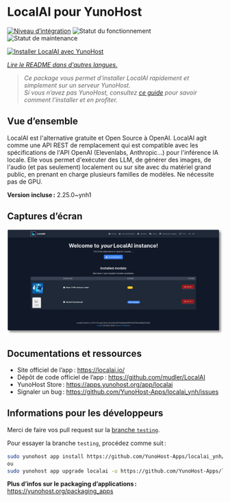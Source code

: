 <!--
Nota bene : ce README est automatiquement généré par <https://github.com/YunoHost/apps/tree/master/tools/readme_generator>
Il NE doit PAS être modifié à la main.
-->

# LocalAI pour YunoHost

[![Niveau d’intégration](https://apps.yunohost.org/badge/integration/localai)](https://ci-apps.yunohost.org/ci/apps/localai/)
![Statut du fonctionnement](https://apps.yunohost.org/badge/state/localai)
![Statut de maintenance](https://apps.yunohost.org/badge/maintained/localai)

[![Installer LocalAI avec YunoHost](https://install-app.yunohost.org/install-with-yunohost.svg)](https://install-app.yunohost.org/?app=localai)

*[Lire le README dans d'autres langues.](./ALL_README.md)*

> *Ce package vous permet d’installer LocalAI rapidement et simplement sur un serveur YunoHost.*  
> *Si vous n’avez pas YunoHost, consultez [ce guide](https://yunohost.org/install) pour savoir comment l’installer et en profiter.*

## Vue d’ensemble

LocalAI est l'alternative gratuite et Open Source à OpenAI. LocalAI agit comme une API REST de remplacement qui est compatible avec les spécifications de l'API OpenAI (Elevenlabs, Anthropic...) pour l'inférence IA locale. Elle vous permet d'exécuter des LLM, de générer des images, de l'audio (et pas seulement) localement ou sur site avec du matériel grand public, en prenant en charge plusieurs familles de modèles. Ne nécessite pas de GPU.

**Version incluse :** 2.25.0~ynh1

## Captures d’écran

![Capture d’écran de LocalAI](./doc/screenshots/331878853-20b5ccd2-8393-44f0-aaf6-87a23806381e.png)

## Documentations et ressources

- Site officiel de l’app : <https://localai.io/>
- Dépôt de code officiel de l’app : <https://github.com/mudler/LocalAI>
- YunoHost Store : <https://apps.yunohost.org/app/localai>
- Signaler un bug : <https://github.com/YunoHost-Apps/localai_ynh/issues>

## Informations pour les développeurs

Merci de faire vos pull request sur la [branche `testing`](https://github.com/YunoHost-Apps/localai_ynh/tree/testing).

Pour essayer la branche `testing`, procédez comme suit :

```bash
sudo yunohost app install https://github.com/YunoHost-Apps/localai_ynh/tree/testing --debug
ou
sudo yunohost app upgrade localai -u https://github.com/YunoHost-Apps/localai_ynh/tree/testing --debug
```

**Plus d’infos sur le packaging d’applications :** <https://yunohost.org/packaging_apps>
